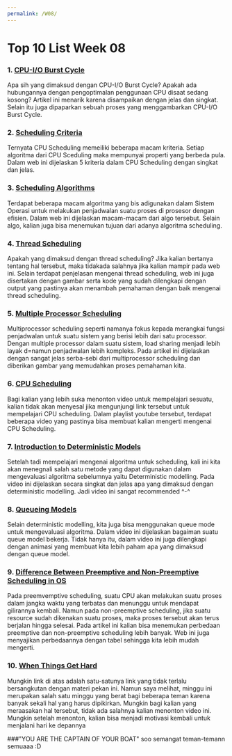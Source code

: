 ```yaml
---
permalink: /W08/
---
```


# Top 10 List Week 08

### 1. [CPU-I/O Burst Cycle](https://educatech.in/cpu-i-o-burst-cycle/)
Apa sih yang dimaksud dengan CPU-I/O Burst Cycle? Apakah ada hubungannya dengan pengoptimalan penggunaan CPU disaat sedang kosong? Artikel ini menarik karena disampaikan dengan jelas dan singkat. Selain itu juga dipaparkan sebuah proses yang menggambarkan CPU-I/O Burst Cycle.

### 2. [Scheduling Criteria](https://www.geeksforgeeks.org/cpu-scheduling-criteria/)
Ternyata CPU Scheduling memeiliki beberapa macam kriteria. Setiap algoritma dari CPU Sceduling maka mempunyai properti yang berbeda pula. Dalam web ini dijelaskan 5 kriteria dalam CPU Scheduling dengan singkat dan jelas.

### 3. [Scheduling Algorithms](https://www.javatpoint.com/os-scheduling-algorithms)
Terdapat beberapa macam algoritma yang bis adigunakan dalam Sistem Operasi untuk melakukan penjadwalan suatu proses di prosesor dengan efisien. Dalam web ini dijelaskan macam-macam dari algo tersebut. Selain algo, kalian juga bisa menemukan tujuan dari adanya algoritma scheduling. 

### 4. [Thread Scheduling](https://www.geeksforgeeks.org/thread-scheduling/)
Apakah yang dimaksud dengan thread scheduling? Jika kalian bertanya tentang hal tersebut, maka tidakada salahnya jika kalian mampir pada web ini. Selain terdapat penjelasan mengenai thread scheduling, web ini juga disertakan dengan gambar serta kode yang sudah dilengkapi dengan output yang pastinya akan menambah pemahaman dengan baik mengenai thread scheduling.

### 5. [Multiple Processor Scheduling](https://binaryterms.com/multiple-processor-scheduling.html)
Multiprocessor scheduling seperti namanya fokus kepada merangkai fungsi penjadwalan untuk suatu sistem yang berisi lebih dari satu processor. Dengan multiple processor dalam suatu sistem, load sharing menjadi lebih layak d=namun penjadwalan lebih kompleks. Pada artikel ini dijelaskan dengan sangat jelas serba-sebi dari multiprocessor scheduling dan diberikan gambar yang memudahkan proses pemahaman kita. 

### 6. [CPU Scheduling](https://youtube.com/playlist?list=PLBlnK6fEyqRitWSE_AyyySWfhRgyA-rHk)
Bagi kalian yang lebih suka menonton video untuk mempelajari sesuatu, kalian tidak akan menyesal jika mengunjungi link tersebut untuk mempelajari CPU scheduling. Dalam playlist youtube tersebut, terdapat beberapa video yang pastinya bisa membuat kalian mengerti mengenai CPU Scheduling.

### 7. [Introduction to Deterministic Models](https://youtu.be/HgpBj3BQoqU)
Setelah tadi mempelajari mengenai algoritma untuk scheduling, kali ini kita akan menegnali salah satu metode yang dapat digunakan dalam mengevaluasi algoritma sebelumnya yaitu Deterministic modelling. Pada video ini dijelaskan secara singkat dan jelas apa yang dimaksud dengan deterministic modelling.  Jadi video ini sangat recommended ^-^

### 8. [Queueing Models](https://www.geeksforgeeks.org/mutex-vs-semaphore/)
Selain deterministic modelling, kita juga bisa menggunakan queue mode untuk mengevaluasi algoritma. Dalam video ini dijelaskan bagaiman suatu queue model bekerja. Tidak hanya itu, dalam video ini juga dilengkapi dengan animasi yang membuat kita lebih paham apa yang dimaksud dengan queue model.

### 9. [Difference Between Preemptive and Non-Preemptive Scheduling in OS](https://techdifferences.com/difference-between-preemptive-and-non-preemptive-scheduling-in-os.html)
Pada preemvemptive scheduling, suatu CPU akan melakukan suatu proses dalam jangka waktu yang terbatas dan menunggu untuk mendapat gilirannya kembali. Namun pada non-preemptive scheduling, jika suatu resource sudah dikenakan suatu proses, maka proses tersebut akan terus berjalan hingga selesai. Pada artikel ini kalian bisa menemukan perbedaan preemptive dan non-preemptive scheduling lebih banyak. Web ini juga menyajikan perbedaannya dengan tabel sehingga kita lebih mudah mengerti.

### 10. [When Things Get Hard](https://youtu.be/K8S8OvPhMDg)
Mungkin link di atas adalah satu-satunya link yang tidak terlalu bersangkutan dengan materi pekan ini. Namun saya melihat, minggu ini merupakan salah satu minggu yang berat bagi beberapa teman karena banyak sekali hal yang harus dipikirkan. Mungkin bagi kalian yang meraasakan hal tersebut, tidak ada salahnya kalian menonton video ini. Mungkin setelah menonton, kalian bisa menjadi motivasi kembali untuk menjalani hari ke depannya

###"YOU ARE THE CAPTAIN OF YOUR BOAT" soo semangat teman-temann semuaaa :D

